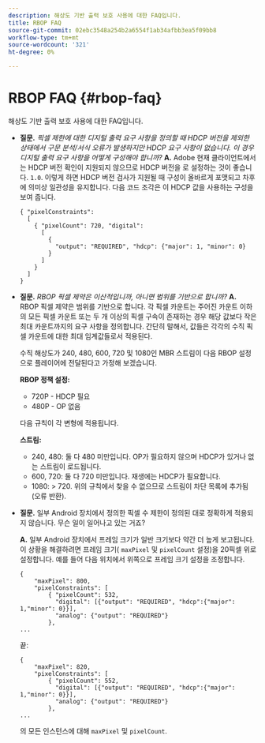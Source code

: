 ```yaml
---
description: 해상도 기반 출력 보호 사용에 대한 FAQ입니다.
title: RBOP FAQ
source-git-commit: 02ebc3548a254b2a6554f1ab34afbb3ea5f09bb8
workflow-type: tm+mt
source-wordcount: '321'
ht-degree: 0%

---
```


# RBOP FAQ {#rbop-faq}

해상도 기반 출력 보호 사용에 대한 FAQ입니다.

* **질문.** *픽셀 제한에 대한 디지털 출력 요구 사항을 정의할 때 HDCP 버전을 제외한 상태에서 구문 분석/서식 오류가 발생하지만 HDCP 요구 사항이 없습니다. 이 경우 디지털 출력 요구 사항을 어떻게 구성해야 합니까?* **A.** Adobe 현재 클라이언트에서는 HDCP 버전 확인이 지원되지 않으므로 HDCP 버전을 로 설정하는 것이 좋습니다. `1.0`. 이렇게 하면 HDCP 버전 검사가 지원될 때 구성이 올바르게 포맷되고 차후에 의미상 일관성을 유지합니다. 다음 코드 조각은 이 HDCP 값을 사용하는 구성을 보여 줍니다.

  ```
  { "pixelConstraints":  
    [  
      { "pixelCount": 720, "digital":  
        [  
          {  
            "output": "REQUIRED", "hdcp": {"major": 1, "minor": 0}  
          }  
        ]  
      }  
    ]  
  }
  ```

* **질문.** *RBOP 픽셀 제약은 이산적입니까, 아니면 범위를 기반으로 합니까?* **A.** RBOP 픽셀 제약은 범위를 기반으로 합니다. 각 픽셀 카운트는 주어진 카운트 이하의 모든 픽셀 카운트 또는 두 개 이상의 픽셀 구속이 존재하는 경우 해당 값보다 작은 최대 카운트까지의 요구 사항을 정의합니다. 간단히 말해서, 값들은 각각의 수직 픽셀 카운트에 대한 최대 임계값들로서 적용된다.

  수직 해상도가 240, 480, 600, 720 및 1080인 MBR 스트림이 다음 RBOP 설정으로 플레이어에 전달된다고 가정해 보겠습니다.

  **RBOP 정책 설정:**

   * 720P - HDCP 필요
   * 480P - OP 없음

  다음 규칙이 각 변형에 적용됩니다.

  **스트림:**

   * 240, 480: 둘 다 480 미만입니다. OP가 필요하지 않으며 HDCP가 있거나 없는 스트림이 로드됩니다.
   * 600, 720: 둘 다 720 미만입니다. 재생에는 HDCP가 필요합니다.
   * 1080: > 720. 위의 규칙에서 찾을 수 없으므로 스트림이 차단 목록에 추가됨(오류 반환).

* **질문.** 일부 Android 장치에서 정의한 픽셀 수 제한이 정의된 대로 정확하게 적용되지 않습니다. 무슨 일이 일어나고 있는 거죠?

  **A.** 일부 Android 장치에서 프레임 크기가 일반 크기보다 약간 더 높게 보고됩니다. 이 상황을 해결하려면 프레임 크기( `maxPixel` 및 `pixelCount` 설정)을 20픽셀 위로 설정합니다. 예를 들어 다음 위치에서 위쪽으로 프레임 크기 설정을 조정합니다.

  ```
  { 
      "maxPixel": 800, 
      "pixelConstraints": [ 
          { "pixelCount": 532, 
            "digital": [{"output": "REQUIRED", "hdcp":{"major": 1,"minor": 0}}], 
            "analog": {"output": "REQUIRED"} 
          }, 
  ... 
  ```

  끝:

  ```
  { 
      "maxPixel": 820, 
      "pixelConstraints": [ 
          { "pixelCount": 552, 
            "digital": [{"output": "REQUIRED", "hdcp":{"major": 1,"minor": 0}}], 
            "analog": {"output": "REQUIRED"} 
          }, 
  ... 
  ```

  의 모든 인스턴스에 대해 `maxPixel` 및 `pixelCount`.
